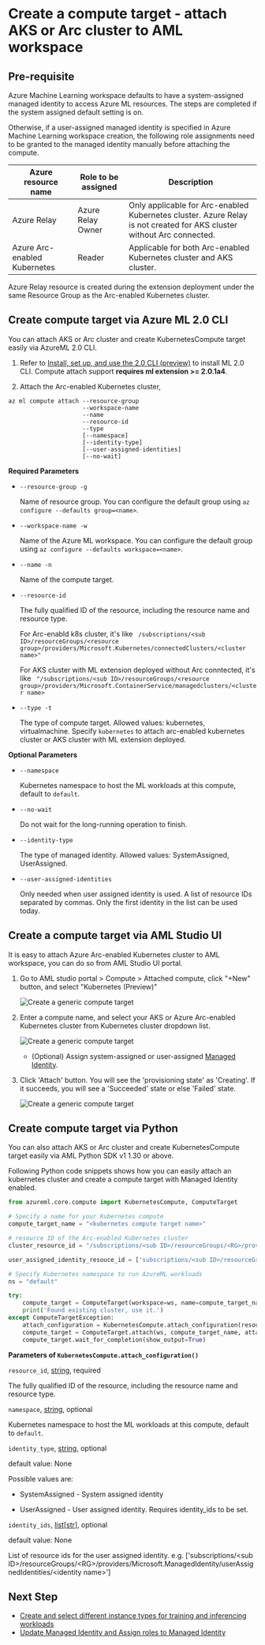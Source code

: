 # Create a compute target - attach AKS or Arc cluster to AML workspace

## Pre-requisite

Azure Machine Learning workspace defaults to have a system-assigned managed identity to access Azure ML resources. The steps are completed if the system assigned default setting is on. 

Otherwise, if a user-assigned managed identity is specified in Azure Machine Learning workspace creation, the following role assignments need to be granted to the managed identity manually before attaching the compute.

|Azure resource name |Role to be assigned|Description|
|--|--|--|
|Azure Relay|Azure Relay Owner|Only applicable for Arc-enabled Kubernetes cluster. Azure Relay is not created for AKS cluster without Arc connected.|
|Azure Arc-enabled Kubernetes|Reader|Applicable for both Arc-enabled Kubernetes cluster and AKS cluster.|

Azure Relay resource is created during the extension deployment under the same Resource Group as the Arc-enabled Kubernetes cluster.

## Create compute target via Azure ML 2.0 CLI

You can attach AKS or Arc cluster and create KubernetesCompute target easily via AzureML 2.0 CLI.

1. Refer to [Install, set up, and use the 2.0 CLI (preview)](https://docs.microsoft.com/en-us/azure/machine-learning/how-to-configure-cli) to install ML 2.0 CLI. Compute attach support **requires ml extension >= 2.0.1a4**. 

1. Attach the  Arc-enabled Kubernetes cluster,

```azurecli
az ml compute attach --resource-group
                     --workspace-name
                     --name
                     --resource-id
                     --type					 
                     [--namespace]
                     [--identity-type]
                     [--user-assigned-identities]
                     [--no-wait]

```

**Required Parameters**

* `--resource-group -g` 

   Name of resource group. You can configure the default group using `az configure --defaults group=<name>`.
* `--workspace-name -w` 
   
   Name of the Azure ML workspace. You can configure the default group using `az configure --defaults workspace=<name>`.
* `--name -n`

   Name of the compute target.
* `--resource-id`

   The fully qualified ID of the resource, including the resource name and resource type.
   
   For Arc-enabld k8s cluster, it's like ` /subscriptions/<sub ID>/resourceGroups/<resource group>/providers/Microsoft.Kubernetes/connectedClusters/<cluster name>"`

   For AKS cluster with ML extension deployed without Arc conntected, it's like ` "/subscriptions/<sub ID>/resourceGroups/<resource group>/providers/Microsoft.ContainerService/managedclusters/<cluster name>`
* `--type -t`

   The type of compute target. Allowed values: kubernetes, virtualmachine. Specify `kubernetes` to attach arc-enabled kubernetes cluster or AKS cluster with ML extension deployed.

**Optional Parameters**

* `--namespace`

   Kubernetes namespace to host the ML workloads at this compute, default to `default`.
* `--no-wait`

   Do not wait for the long-running operation to finish.
* `--identity-type`

   The type of managed identity. Allowed values: SystemAssigned, UserAssigned.
* `--user-assigned-identities`
 
   Only needed when user assigned identity is used. A list of resource IDs separated by commas. Only the first identity in the list can be used today.

## Create a compute target via AML Studio UI

It is easy to attach Azure Arc-enabled Kubernetes cluster to AML workspace, you can do so from AML Studio UI portal. 


1. Go to AML studio portal > Compute > Attached compute, click "+New" button, and select "Kubernetes (Preview)"

   ![Create a generic compute target](./media/attach-1.png)

1. Enter a compute name, and select your AKS or Azure Arc-enabled Kubernetes cluster from Kubernetes cluster dropdown list.

   ![Create a generic compute target](./media/attach.png)


   * (Optional) Assign system-assigned or user-assigned [Managed Identity](https://docs.microsoft.com/en-us/azure/active-directory/managed-identities-azure-resources/overview).


1. Click 'Attach' button. You will see the 'provisioning state' as 'Creating'. If it succeeds, you will see a 'Succeeded' state or else 'Failed' state.

   ![Create a generic compute target](./media/attach-4.png)



## Create compute target via Python

You can also attach AKS or Arc cluster and create KubernetesCompute target easily via AML Python SDK v1 1.30 or above.

Following Python code snippets shows how you can easily attach an kubernetes cluster and create a compute target with Managed Identity enabled.


```python
from azureml.core.compute import KubernetesCompute, ComputeTarget

# Specify a name for your Kubernetes compute
compute_target_name = "<kubernetes compute target name>"

# resource ID of the Arc-enabled Kubernetes cluster
cluster_resource_id = "/subscriptions/<sub ID>/resourceGroups/<RG>/providers/Microsoft.Kubernetes/connectedClusters/<cluster name>"

user_assigned_identity_resouce_id = ['subscriptions/<sub ID>/resourceGroups/<RG>/providers/Microsoft.ManagedIdentity/userAssignedIdentities/<identity name>']

# Specify Kubernetes namespace to run AzureML workloads
ns = "default" 

try:
    compute_target = ComputeTarget(workspace=ws, name=compute_target_name)
    print('Found existing cluster, use it.')
except ComputeTargetException:
    attach_configuration = KubernetesCompute.attach_configuration(resource_id = cluster_resource_id, namespace = ns,  identity_type ='UserAssigned',identity_ids = user_assigned_identity_resouce_id)
    compute_target = ComputeTarget.attach(ws, compute_target_name, attach_configuration)
    compute_target.wait_for_completion(show_output=True)
```

**Parameters of `KubernetesCompute.attach_configuration()`**

`resource_id`, [string](https://docs.python.org/3/library/string.html#module-string), required

  The fully qualified ID of the resource, including the resource name and resource type.

`namespace`, [string](https://docs.python.org/3/library/string.html#module-string), optional

Kubernetes namespace to host the ML workloads at this compute, default to `default`.

`identity_type`, [string](https://docs.python.org/3/library/string.html#module-string), optional

default value: None

Possible values are:

- SystemAssigned - System assigned identity

- UserAssigned - User assigned identity. Requires identity_ids to be set.

`identity_ids`, [list](https://docs.python.org/3/library/stdtypes.html#list)[[str](https://docs.python.org/3/library/string.html#module-string)], optional

default value: None

List of resource ids for the user assigned identity. e.g. ['subscriptions/\<sub ID>/resourceGroups/\<RG>/providers/Microsoft.ManagedIdentity/userAssignedIdentities/\<identity name>']

## Next Step
- [Create and select different instance types for training and inferencing workloads](./instance-type.md)
- [Update Managed Identity and Assign roles to Managed Identity](./managed-identity.md)
